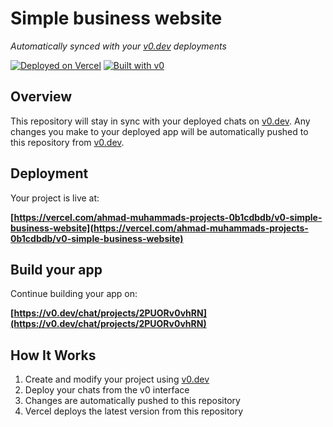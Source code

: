 # Simple business website

*Automatically synced with your [v0.dev](https://v0.dev) deployments*

[![Deployed on Vercel](https://img.shields.io/badge/Deployed%20on-Vercel-black?style=for-the-badge&logo=vercel)](https://vercel.com/ahmad-muhammads-projects-0b1cdbdb/v0-simple-business-website)
[![Built with v0](https://img.shields.io/badge/Built%20with-v0.dev-black?style=for-the-badge)](https://v0.dev/chat/projects/2PUORv0vhRN)

## Overview

This repository will stay in sync with your deployed chats on [v0.dev](https://v0.dev).
Any changes you make to your deployed app will be automatically pushed to this repository from [v0.dev](https://v0.dev).

## Deployment

Your project is live at:

**[https://vercel.com/ahmad-muhammads-projects-0b1cdbdb/v0-simple-business-website](https://vercel.com/ahmad-muhammads-projects-0b1cdbdb/v0-simple-business-website)**

## Build your app

Continue building your app on:

**[https://v0.dev/chat/projects/2PUORv0vhRN](https://v0.dev/chat/projects/2PUORv0vhRN)**

## How It Works

1. Create and modify your project using [v0.dev](https://v0.dev)
2. Deploy your chats from the v0 interface
3. Changes are automatically pushed to this repository
4. Vercel deploys the latest version from this repository